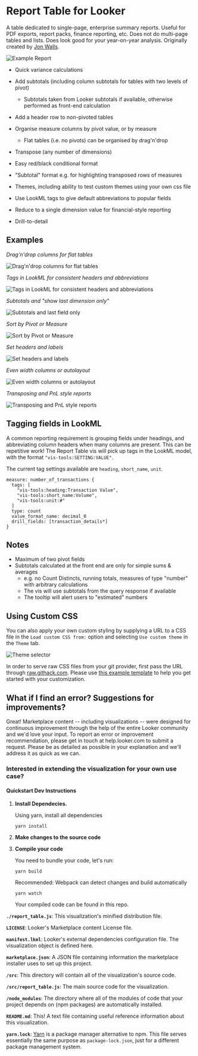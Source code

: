 # Report Table for Looker

A table dedicated to single-page, enterprise summary reports. Useful for PDF exports, report packs, finance reporting, etc. Does not do multi-page tables and lists. Does look good for your year-on-year analysis. Originally created by [Jon Walls](https://github.com/ContrastingSounds/vis-report_table).

![Example Report](docs/marketplace_image.png)

- Quick variance calculations
- Add subtotals (including column subtotals for tables with two levels of pivot)

  - Subtotals taken from Looker subtotals if available, otherwise performed as front-end calculation
- Add a header row to non-pivoted tables
- Organise measure columns by pivot value, or by measure

  - Flat tables (i.e. no pivots) can be organised by drag'n'drop
- Transpose (any number of dimensions)
- Easy red/black conditional format
- "Subtotal" format e.g. for highlighting transposed rows of measures
- Themes, including ability to test custom themes using your own css file
- Use LookML tags to give default abbreviations to popular fields
- Reduce to a single dimension value for financial-style reporting
- Drill-to-detail 


## Examples

*Drag'n'drop columns for flat tables*

![Drag'n'drop columns for flat tables](docs/report_table_01_drag_and_drop.gif)

*Tags in LookML for consistent headers and abbreviations*

![Tags in LookML for consistent headers and abbreviations](docs/report_table_02_auto_headers_and_abbreviations.gif)

*Subtotals and "show last dimension only"*

![Subtotals and last field only](docs/report_table_03_subtotals_and_last_field_only.gif)

*Sort by Pivot or Measure*

![Sort by Pivot or Measure](docs/report_table_04_sort_by_pivot_or_measure.gif)

*Set headers and labels*

![Set headers and labels](docs/report_table_05_change_headers.gif)

*Even width columns or autolayout*

![Even width columns or autolayout](docs/report_table_06_even_width_or_auto_layout.gif)

*Transposing and PnL style reports*

![Transposing and PnL style reports](docs/report_table_07_PnL_transpose_theme.gif)


## Tagging fields in LookML

A common reporting requirement is grouping fields under headings, and abbreviating column headers when many columns are present. This can be repetitive work! The Report Table vis will pick up tags in the LookML model, with the format `"vis-tools:SETTING:VALUE"`.

The current tag settings available are `heading`, `short_name`, `unit`.

    measure: number_of_transactions {
      tags: [
        "vis-tools:heading:Transaction Value",
        "vis-tools:short_name:Volume",
        "vis-tools:unit:#"
      ]
      type: count
      value_format_name: decimal_0
      drill_fields: [transaction_details*]
    }

## Notes

- Maximum of two pivot fields
- Subtotals calculated at the front end are only for simple sums & averages
  - e.g. no Count Distincts, running totals, measures of type "number" with arbitrary calculations
  - The vis will use subtotals from the query response if available
  - The tooltip will alert users to "estimated" numbers

## Using Custom CSS 

You can also apply your own custom styling by supplying a URL to a CSS file in the `Load custom CSS from:` option and selecting `Use custom theme` in the `Theme` tab.

![Theme selector](/docs/custom_theme.png)

In order to serve raw CSS files from your git provider, first pass the URL through [raw.githack.com](https://raw.githack.com/). Please use [this example template](/src/theme_custom_template.css) to help you get started with your customization.


## What if I find an error? Suggestions for improvements?
Great! Marketplace content -- including visualizations -- were designed for continuous improvement through the help of the entire Looker community and we'd love your input. To report an error or improvement recommendation, please get in touch at help.looker.com to submit a request. Please be as detailed as possible in your explanation and we'll address it as quick as we can.


### Interested in extending the visualization for your own use case?
#### Quickstart Dev Instructions
1.  **Install Dependecies.**

    Using yarn, install all dependencies
    ```
    yarn install
    ```
2. **Make changes to the source code**

3.  **Compile your code**

    You need to bundle your code, let's run:
    ```
    yarn build
    ```
    Recommended: Webpack can detect changes and build automatically
     ```
    yarn watch
    ```
    Your compiled code can be found in this repo.

**`./report_table.js`**: This visualization's minified distribution file. 

**`LICENSE`**: Looker's Marketplace content License file.

**`manifest.lkml`**: Looker's external dependencies configuration file. The visualization object is defined here.

**`marketplace.json`**: A JSON file containing information the marketplace installer uses to set up this project.

**`/src`**: This directory will contain all of the visualization's source code.

**`/src/report_table.js`**: The main source code for the visualization.

**`/node_modules`**: The directory where all of the modules of code that your project depends on (npm packages) are automatically installed.

**`README.md`**: This! A text file containing useful reference information about this visualization.

**`yarn.lock`**: [Yarn](https://yarnpkg.com/) is a package manager alternative to npm. This file serves essentially the same purpose as `package-lock.json`, just for a different package management system.

